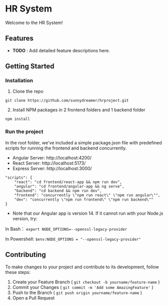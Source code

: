 # HR System

Welcome to the HR System!

## Features

- **TODO** : Add detailed feature descriptions here.

## Getting Started

### Installation

1. Clone the repo

```
git clone https://github.com/sunnydreamer/hrproject.git
```

2. Install NPM packages in 2 frontend folders and 1 backend folder

```
npm install
```

### Run the project

In the root folder, we've included a simple package.json file with predefined scripts for running the frontend and backend concurrently.

- Angular Server: http://localhost:4200/
- React Server: http://localhost:5173/
- Express Server: http://localhost:3000/

```
"scripts": {
    "react": "cd frontend/react-app && npm run dev",
    "angular": "cd frontend/angular-app && ng serve",
    "backend": "cd backend && npm run dev",
    "frontend": "concurrently \"npm run react\" \"npm run angular\"",
    "dev": "concurrently \"npm run frontend\" \"npm run backend\""
}
```

- Note that our Angular app is version 14. If it cannot run with your Node.js version, try:

In Bash：
`export NODE_OPTIONS=--openssl-legacy-provider`

In Powershell:
`$env:NODE_OPTIONS = "--openssl-legacy-provider"`

###

## Contributing

To make changes to your project and contribute to its development, follow these steps:

1. Create your Feature Branch ( `git checkout -b yourname/feature-name` )
2. Commit your Changes ( `git commit -m 'Add some AmazingFeature'` )
3. Push to the Branch ( `git push origin yourname/feature-name` )
4. Open a Pull Request
